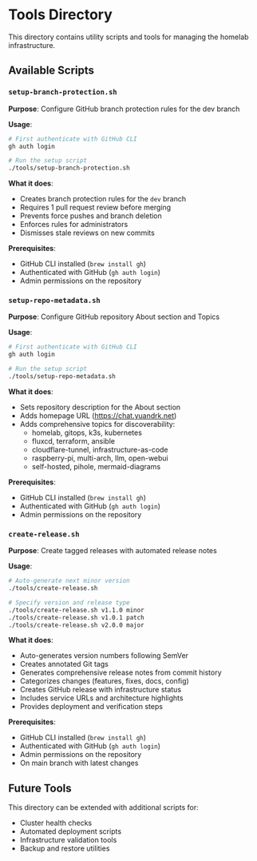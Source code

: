 # Tools Directory

This directory contains utility scripts and tools for managing the homelab infrastructure.

## Available Scripts

### `setup-branch-protection.sh`
**Purpose**: Configure GitHub branch protection rules for the dev branch

**Usage**:
```bash
# First authenticate with GitHub CLI
gh auth login

# Run the setup script
./tools/setup-branch-protection.sh
```

**What it does**:
- Creates branch protection rules for the `dev` branch
- Requires 1 pull request review before merging
- Prevents force pushes and branch deletion
- Enforces rules for administrators
- Dismisses stale reviews on new commits

**Prerequisites**:
- GitHub CLI installed (`brew install gh`)
- Authenticated with GitHub (`gh auth login`)
- Admin permissions on the repository

### `setup-repo-metadata.sh`
**Purpose**: Configure GitHub repository About section and Topics

**Usage**:
```bash
# First authenticate with GitHub CLI
gh auth login

# Run the setup script
./tools/setup-repo-metadata.sh
```

**What it does**:
- Sets repository description for the About section
- Adds homepage URL (https://chat.yuandrk.net)
- Adds comprehensive topics for discoverability:
  - homelab, gitops, k3s, kubernetes
  - fluxcd, terraform, ansible
  - cloudflare-tunnel, infrastructure-as-code
  - raspberry-pi, multi-arch, llm, open-webui
  - self-hosted, pihole, mermaid-diagrams

**Prerequisites**:
- GitHub CLI installed (`brew install gh`)
- Authenticated with GitHub (`gh auth login`)
- Admin permissions on the repository

### `create-release.sh`
**Purpose**: Create tagged releases with automated release notes

**Usage**:
```bash
# Auto-generate next minor version
./tools/create-release.sh

# Specify version and release type
./tools/create-release.sh v1.1.0 minor
./tools/create-release.sh v1.0.1 patch  
./tools/create-release.sh v2.0.0 major
```

**What it does**:
- Auto-generates version numbers following SemVer
- Creates annotated Git tags
- Generates comprehensive release notes from commit history
- Categorizes changes (features, fixes, docs, config)
- Creates GitHub release with infrastructure status
- Includes service URLs and architecture highlights
- Provides deployment and verification steps

**Prerequisites**:
- GitHub CLI installed (`brew install gh`)
- Authenticated with GitHub (`gh auth login`)
- Admin permissions on the repository
- On main branch with latest changes

## Future Tools

This directory can be extended with additional scripts for:
- Cluster health checks
- Automated deployment scripts
- Infrastructure validation tools
- Backup and restore utilities
